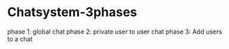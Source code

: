 # Chatsystem-3phases
phase 1: global chat
phase 2: private user to user chat
phase 3: Add users to a chat
